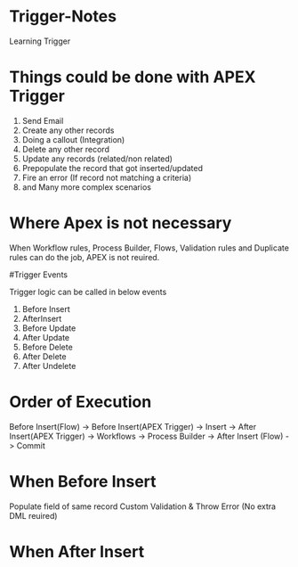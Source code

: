# Trigger-Notes
Learning Trigger

# Things could be done with APEX Trigger

1. Send Email
2. Create any other records
3. Doing a callout (Integration)
4. Delete any other record
5. Update any records (related/non related)
6. Prepopulate the record that got inserted/updated
7. Fire an error (If record not matching a criteria)
8. and Many more complex scenarios

# Where Apex is not necessary

When Workflow rules, Process Builder, Flows, Validation rules  and  Duplicate rules can do the job, APEX is not reuired.

#Trigger Events

Trigger logic can be called in below events

1. Before Insert
2. AfterInsert
3. Before Update
4. After Update
5. Before Delete
6. After Delete
7. After Undelete

# Order of Execution

Before Insert(Flow) -> Before Insert(APEX Trigger) -> Insert -> After Insert(APEX Trigger) -> Workflows -> Process Builder -> After Insert (Flow) -> Commit

# When Before Insert

Populate field of same record
Custom Validation & Throw Error
(No extra  DML reuired)

# When After Insert

